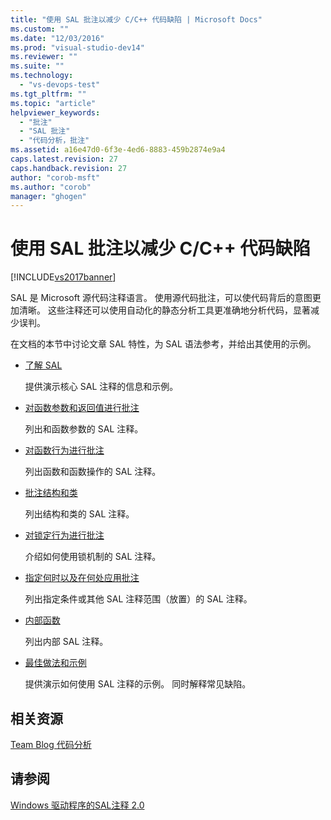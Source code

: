 ```yaml
---
title: "使用 SAL 批注以减少 C/C++ 代码缺陷 | Microsoft Docs"
ms.custom: ""
ms.date: "12/03/2016"
ms.prod: "visual-studio-dev14"
ms.reviewer: ""
ms.suite: ""
ms.technology: 
  - "vs-devops-test"
ms.tgt_pltfrm: ""
ms.topic: "article"
helpviewer_keywords: 
  - "批注"
  - "SAL 批注"
  - "代码分析，批注"
ms.assetid: a16e47d0-6f3e-4ed6-8883-459b2874e9a4
caps.latest.revision: 27
caps.handback.revision: 27
author: "corob-msft"
ms.author: "corob"
manager: "ghogen"
---
```

# 使用 SAL 批注以减少 C/C++ 代码缺陷
[!INCLUDE[vs2017banner](../code-quality/includes/vs2017banner.md)]

SAL 是 Microsoft 源代码注释语言。  使用源代码批注，可以使代码背后的意图更加清晰。  这些注释还可以使用自动化的静态分析工具更准确地分析代码，显著减少误判。  
  
 在文档的本节中讨论文章 SAL 特性，为 SAL 语法参考，并给出其使用的示例。  
  
-   [了解 SAL](../code-quality/understanding-sal.md)  
  
     提供演示核心 SAL 注释的信息和示例。  
  
-   [对函数参数和返回值进行批注](../code-quality/annotating-function-parameters-and-return-values.md)  
  
     列出和函数参数的 SAL 注释。  
  
-   [对函数行为进行批注](../code-quality/annotating-function-behavior.md)  
  
     列出函数和函数操作的 SAL 注释。  
  
-   [批注结构和类](../code-quality/annotating-structs-and-classes.md)  
  
     列出结构和类的 SAL 注释。  
  
-   [对锁定行为进行批注](../code-quality/annotating-locking-behavior.md)  
  
     介绍如何使用锁机制的 SAL 注释。  
  
-   [指定何时以及在何处应用批注](../code-quality/specifying-when-and-where-an-annotation-applies.md)  
  
     列出指定条件或其他 SAL 注释范围（放置）的 SAL 注释。  
  
-   [内部函数](../code-quality/intrinsic-functions.md)  
  
     列出内部 SAL 注释。  
  
-   [最佳做法和示例](../code-quality/best-practices-and-examples-sal.md)  
  
     提供演示如何使用 SAL 注释的示例。  同时解释常见缺陷。  
  
## 相关资源  
 [Team Blog 代码分析](http://go.microsoft.com/fwlink/?LinkId=251197)  
  
## 请参阅  
 [Windows 驱动程序的SAL注释 2.0](http://go.microsoft.com/fwlink/?LinkId=250979)